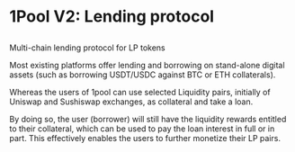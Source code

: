 # 1Pool V2: Lending protocol

##  Multi-chain lending protocol for LP tokens

Most existing platforms offer  lending and borrowing on stand-alone digital assets \(such as borrowing USDT/USDC against BTC or ETH collaterals\).

 Whereas the users of 1pool can use selected Liquidity pairs, initially of Uniswap and Sushiswap exchanges, as collateral and take a loan.

 By doing so, the user \(borrower\) will still have the liquidity rewards entitled to their collateral, which can be used to pay the loan interest in full or in part. This effectively enables the users to further monetize their LP pairs.

